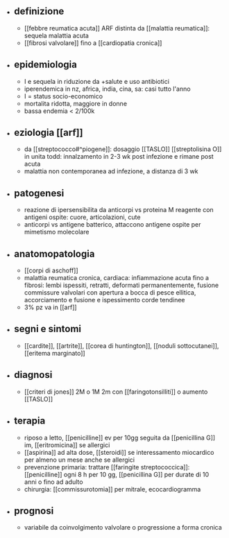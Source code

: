 - ## definizione
	- [[febbre reumatica acuta]] ARF distinta da [[malattia reumatica]]: sequela malattia acuta
	- [[fibrosi valvolare]] fino a [[cardiopatia cronica]]
- ## epidemiologia
	- I e sequela in riduzione da +salute e uso antibiotici
	- iperendemica in nz, africa, india, cina, sa: casi tutto l'anno
	- I = status socio-economico
	- mortalita ridotta, maggiore in donne
	- bassa endemia < 2/100k
- ## eziologia [[arf]]
	- da [[streptococco#^piogene]]: dosaggio [[TASLO]] [[streptolisina O]] in unita todd: innalzamento in 2-3 wk post infezione e rimane post acuta
	- malattia non contemporanea ad infezione, a distanza di 3 wk
- ## patogenesi
	- reazione di ipersensibilita da anticorpi vs proteina M reagente con antigeni ospite: cuore, articolazioni, cute
	- anticorpi vs antigene batterico, attaccono antigene ospite per mimetismo molecolare
- ## anatomopatologia
	- [[corpi di aschoff]]
	- malattia reumatica cronica, cardiaca: infiammazione acuta fino a fibrosi: lembi ispessiti, retratti, deformati permanentemente, fusione commissure valvolari con apertura a bocca di pesce ellitica, accorciamento e fusione e ispessimento corde tendinee
	- 3% pz va in [[arf]]
- ## segni e sintomi
	- [[cardite]], [[artrite]], [[corea di huntington]], [[noduli sottocutanei]], [[eritema marginato]]
- ## diagnosi
	- [[criteri di jones]] 2M o 1M 2m con [[faringotonsilliti]] o aumento [[TASLO]]
- ## terapia
	- riposo a letto, [[penicilline]] ev per 10gg seguita da [[penicillina G]] im, [[eritromicina]] se allergici
	- [[aspirina]] ad alta dose, [[steroidi]] se interessamento miocardico per almeno un mese anche se allergici
	- prevenzione primaria: trattare [[faringite streptococcica]]: [[penicilline]] ogni 8 h per 10 gg, [[penicillina G]] per durate di 10 anni o fino ad adulto
	- chirurgia: [[commissurotomia]] per mitrale, ecocardiogramma
- ## prognosi
	- variabile da coinvolgimento valvolare o progressione a forma cronica